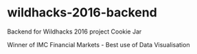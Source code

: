 # wildhacks-2016-backend
Backend for Wildhacks 2016 project Cookie Jar

Winner of IMC Financial Markets - Best use of Data Visualisation

